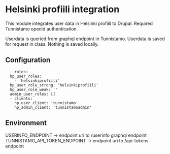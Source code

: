 # Helsinki profiili integration

This module integrates user data in Helsinki profiili to Drupal. Required Tunnistamo openid authentication.

Userdata is queried from graphql endpoint in Tunnistamo. Userdata is saved for request in class. Nothing is saved locally.

## Configuration

```
  - roles:
  hp_user_roles:
    - 'helsinkiprofiili'
  hp_user_role_strong: 'helsinkiprofiili'
  hp_user_role_weak: ''
  admin_user_roles: []
  - clients:
    hp_user_client: 'tunnistamo'
    hp_admin_client: 'tunnistamoadmin'

```

## Environment

USERINFO_ENDPOINT -> endpoint uri to /userinfo graphql endpoint
TUNNISTAMO_API_TOKEN_ENDPOINT -> endpoint uri to /api-tokens endpoint

